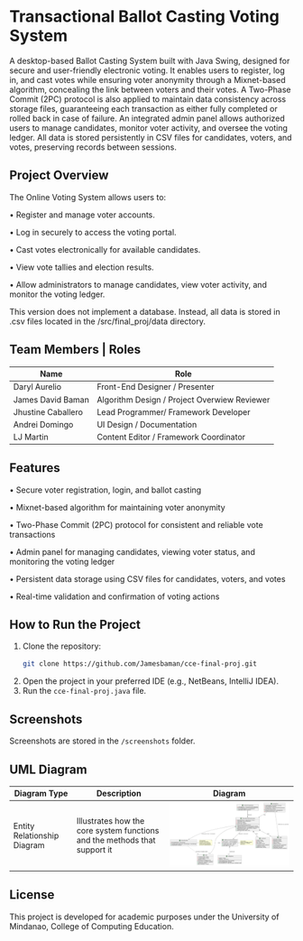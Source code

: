 # Transactional Ballot Casting Voting System
A desktop-based Ballot Casting System built with Java Swing, designed for secure and user-friendly electronic voting. It enables users to register, log in, and cast votes while ensuring voter anonymity through a Mixnet-based algorithm, concealing the link between voters and their votes. A Two-Phase Commit (2PC) protocol is also applied to maintain data consistency across storage files, guaranteeing each transaction as either fully completed or rolled back in case of failure. An integrated admin panel allows authorized users to manage candidates, monitor voter activity, and oversee the voting ledger. All data is stored persistently in CSV files for candidates, voters, and votes, preserving records between sessions.    

## Project Overview   
The Online Voting System allows users to:   

• Register and manage voter accounts.

• Log in securely to access the voting portal.  

• Cast votes electronically for available candidates.   

• View vote tallies and election results.    

• Allow administrators to manage candidates, view voter activity, and monitor the voting ledger.    

This version does not implement a database. Instead, all data is stored in .csv files located in the /src/final_proj/data directory.

## Team Members | Roles
| Name | Role |
|------|------|
| Daryl Aurelio | Front-End Designer / Presenter  |
| James David Baman | Algorithm Design / Project Overwiew Reviewer |
| Jhustine Caballero | Lead Programmer/ Framework Developer |
| Andrei Domingo | UI Design / Documentation |
| LJ Martin | Content Editor / Framework Coordinator |

## Features

• Secure voter registration, login, and ballot casting

• Mixnet-based algorithm for maintaining voter anonymity

• Two-Phase Commit (2PC) protocol for consistent and reliable vote transactions

• Admin panel for managing candidates, viewing voter status, and monitoring the voting ledger

• Persistent data storage using CSV files for candidates, voters, and votes

• Real-time validation and confirmation of voting actions

## How to Run the Project
1. Clone the repository:
   ```bash
   git clone https://github.com/Jamesbaman/cce-final-proj.git
   ```
2. Open the project in your preferred IDE (e.g., NetBeans, IntelliJ IDEA).
3. Run the `cce-final-proj.java` file.

##  Screenshots
Screenshots are stored in the `/screenshots` folder.

##  UML Diagram

| Diagram Type | Description | Diagram |
|---------------|--------------|----------|
| Entity Relationship Diagram | Illustrates how the core system functions and the methods that support it | ![UML Diagram](uml/UML_Diagram.png) |

##  License
This project is developed for academic purposes under the University of Mindanao, College of Computing Education.



















